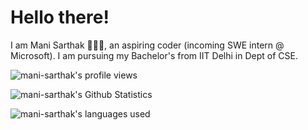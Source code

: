 # Hello there! 

I am Mani Sarthak 🙋🏻‍♂️, an aspiring coder (incoming SWE intern @ Microsoft). I am pursuing my Bachelor's from IIT Delhi in Dept of CSE.

![mani-sarthak's profile views](https://komarev.com/ghpvc/?username=mani-sarthak&label=Profile%20views&color=0e75b6&style=flat)


![mani-sarthak's Github Statistics](https://github-readme-stats.vercel.app/api?username=mani-sarthak&show_icons=true)



![mani-sarthak's languages used](https://github-readme-stats.vercel.app/api/top-langs?username=chinmaymittal&show_icons=true&locale=en&layout=compact)